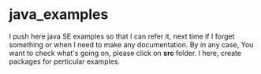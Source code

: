 # java_examples
 I push here java SE examples so that I can refer it, next time if I forget something or 
 when I need to make any documentation. 
 By in any case, You want to check what's going on, please click on **src** folder. I here, create packages for 
 perticular examples.

